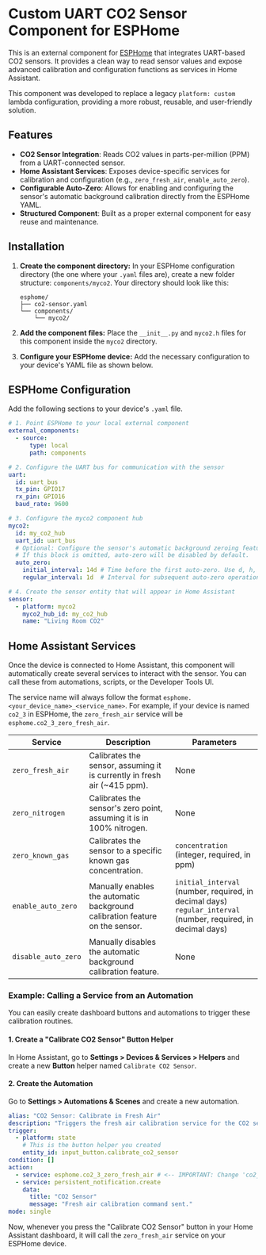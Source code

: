 # Custom UART CO2 Sensor Component for ESPHome

This is an external component for [ESPHome](https://esphome.io/) that integrates UART-based CO2 sensors. It provides a clean way to read sensor values and expose advanced calibration and configuration functions as services in Home Assistant.

This component was developed to replace a legacy `platform: custom` lambda configuration, providing a more robust, reusable, and user-friendly solution.

## Features

-   **CO2 Sensor Integration**: Reads CO2 values in parts-per-million (PPM) from a UART-connected sensor.
-   **Home Assistant Services**: Exposes device-specific services for calibration and configuration (e.g., `zero_fresh_air`, `enable_auto_zero`).
-   **Configurable Auto-Zero**: Allows for enabling and configuring the sensor's automatic background calibration directly from the ESPHome YAML.
-   **Structured Component**: Built as a proper external component for easy reuse and maintenance.

## Installation

1.  **Create the component directory:** In your ESPHome configuration directory (the one where your `.yaml` files are), create a new folder structure: `components/myco2`. Your directory should look like this:

    ```
    esphome/
    ├── co2-sensor.yaml
    └── components/
        └── myco2/
    ```

2.  **Add the component files:** Place the `__init__.py` and `myco2.h` files for this component inside the `myco2` directory.

3.  **Configure your ESPHome device:** Add the necessary configuration to your device's YAML file as shown below.

## ESPHome Configuration

Add the following sections to your device's `.yaml` file.

```yaml
# 1. Point ESPHome to your local external component
external_components:
  - source:
      type: local
      path: components

# 2. Configure the UART bus for communication with the sensor
uart:
  id: uart_bus
  tx_pin: GPIO17
  rx_pin: GPIO16
  baud_rate: 9600

# 3. Configure the myco2 component hub
myco2:
  id: my_co2_hub
  uart_id: uart_bus
  # Optional: Configure the sensor's automatic background zeroing feature.
  # If this block is omitted, auto-zero will be disabled by default.
  auto_zero:
    initial_interval: 14d # Time before the first auto-zero. Use d, h, min, s.
    regular_interval: 1d  # Interval for subsequent auto-zero operations.

# 4. Create the sensor entity that will appear in Home Assistant
sensor:
  - platform: myco2
    myco2_hub_id: my_co2_hub
    name: "Living Room CO2"
```

## Home Assistant Services

Once the device is connected to Home Assistant, this component will automatically create several services to interact with the sensor. You can call these from automations, scripts, or the Developer Tools UI.

The service name will always follow the format `esphome.<your_device_name>_<service_name>`. For example, if your device is named `co2_3` in ESPHome, the `zero_fresh_air` service will be `esphome.co2_3_zero_fresh_air`.

| Service                 | Description                                                                     | Parameters                               |
| ----------------------- | ------------------------------------------------------------------------------- | ---------------------------------------- |
| `zero_fresh_air`        | Calibrates the sensor, assuming it is currently in fresh air (~415 ppm).        | None                                     |
| `zero_nitrogen`         | Calibrates the sensor's zero point, assuming it is in 100% nitrogen.            | None                                     |
| `zero_known_gas`        | Calibrates the sensor to a specific known gas concentration.                    | `concentration` (integer, required, in ppm) |
| `enable_auto_zero`      | Manually enables the automatic background calibration feature on the sensor.    | `initial_interval` (number, required, in decimal days)<br>`regular_interval` (number, required, in decimal days) |
| `disable_auto_zero`     | Manually disables the automatic background calibration feature.                 | None                                     |

### Example: Calling a Service from an Automation

You can easily create dashboard buttons and automations to trigger these calibration routines.

#### 1. Create a "Calibrate CO2 Sensor" Button Helper

In Home Assistant, go to **Settings > Devices & Services > Helpers** and create a new **Button** helper named `Calibrate CO2 Sensor`.

#### 2. Create the Automation

Go to **Settings > Automations & Scenes** and create a new automation.

```yaml
alias: "CO2 Sensor: Calibrate in Fresh Air"
description: "Triggers the fresh air calibration service for the CO2 sensor"
trigger:
  - platform: state
    # This is the button helper you created
    entity_id: input_button.calibrate_co2_sensor
condition: []
action:
  - service: esphome.co2_3_zero_fresh_air # <-- IMPORTANT: Change 'co2_3' to your device's name
  - service: persistent_notification.create
    data:
      title: "CO2 Sensor"
      message: "Fresh air calibration command sent."
mode: single
```

Now, whenever you press the "Calibrate CO2 Sensor" button in your Home Assistant dashboard, it will call the `zero_fresh_air` service on your ESPHome device.